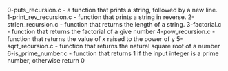  0-puts_recursion.c - a function that prints a string, followed by a new line.
1-print_rev_recursion.c -  function that prints a string in reverse.
 2-strlen_recursion.c - function that returns the length of a string.
3-factorial.c - function that returns the factorial of a give number
 4-pow_recursion.c - function that returns the value of x raised to the power of y
 5-sqrt_recursion.c - function that returns the natural square root of a number
6-is_prime_number.c - function that returns 1 if the input integer is a prime number, otherwise return 0








